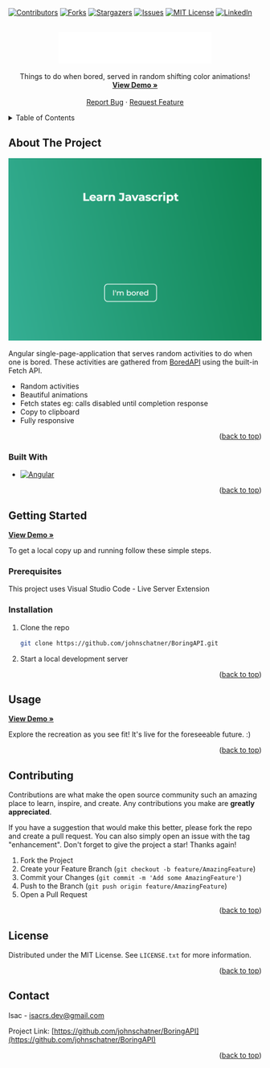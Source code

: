 <!-- Improved compatibility of back to top link: See: https://github.com/othneildrew/Best-README-Template/pull/73 -->

<a name="readme-top"></a>

<!--
*** Thanks for checking out the Best-README-Template. If you have a suggestion
*** that would make this better, please fork the repo and create a pull request
*** or simply open an issue with the tag "enhancement".
*** Don't forget to give the project a star!
*** Thanks again! Now go create something AMAZING! :D
-->

<!-- PROJECT SHIELDS -->
<!--
*** I'm using markdown "reference style" links for readability.
*** Reference links are enclosed in brackets [ ] instead of parentheses ( ).
*** See the bottom of this document for the declaration of the reference variables
*** for contributors-url, forks-url, etc. This is an optional, concise syntax you may use.
*** https://www.markdownguide.org/basic-syntax/#reference-style-links
-->

[![Contributors][contributors-shield]][contributors-url]
[![Forks][forks-shield]][forks-url]
[![Stargazers][stars-shield]][stars-url]
[![Issues][issues-shield]][issues-url]
[![MIT License][license-shield]][license-url]
[![LinkedIn][linkedin-shield]][linkedin-url]

<!-- PROJECT LOGO -->
<br />
<div align="center">
  <a href="https://github.com/johnschatner/BoringAPI">
    <img src="public/logo.png" alt="Logo" width="305" height="62">
  </a>

  <p align="center">
    Things to do when bored, served in random shifting color animations!
    <br />
    <a target="_blank" href="https://boringapi.netlify.app/"><strong>View Demo »</strong></a>
    <br />
    <br />
    <a href="https://github.com/johnschatner/BoringAPI/issues">Report Bug</a>
    ·
    <a href="https://github.com/johnschatner/BoringAPI/issues">Request Feature</a>
  </p>
</div>

<!-- TABLE OF CONTENTS -->
<details>
  <summary>Table of Contents</summary>
  <ol>
    <li>
      <a href="#about-the-project">About The Project</a>
      <ul>
        <li><a href="#built-with">Built With</a></li>
      </ul>
    </li>
    <li>
      <a href="#getting-started">Getting Started</a>
      <ul>
        <li><a href="#prerequisites">Prerequisites</a></li>
        <li><a href="#installation">Installation</a></li>
      </ul>
    </li>
    <li><a href="#usage">Usage</a></li>
    <li><a href="#roadmap">Roadmap</a></li>
    <li><a href="#contributing">Contributing</a></li>
    <li><a href="#license">License</a></li>
    <li><a href="#contact">Contact</a></li>
    <!-- <li><a href="#acknowledgments">Acknowledgments</a></li> -->
  </ol>
</details>

<!-- ABOUT THE PROJECT -->

## About The Project

[![Product Name Screen Shot][product-screenshot]](https://boringapi.netlify.app/)

Angular single-page-application that serves random activities to do when one is bored. These activities are gathered from <a href="https://www.boredapi.com/">BoredAPI</a> using the built-in Fetch API.
<br>

- Random activities
- Beautiful animations
- Fetch states eg: calls disabled until completion response
- Copy to clipboard
- Fully responsive

<p align="right">(<a href="#readme-top">back to top</a>)</p>

### Built With

- [![Angular][angular.io]][angular-url]

<p align="right">(<a href="#readme-top">back to top</a>)</p>

<!-- GETTING STARTED -->

## Getting Started

<a target="_blank" href="https://boringapi.netlify.app/"><strong>View Demo »</strong></a>

To get a local copy up and running follow these simple steps.

### Prerequisites

This project uses Visual Studio Code - Live Server Extension

<!-- - npm
  ```sh
  npm install npm@latest -g
  ``` -->

### Installation

1. Clone the repo
   ```sh
   git clone https://github.com/johnschatner/BoringAPI.git
   ```
   <!-- 2. Install NPM packages
      ```sh
      npm install
      ``` -->
2. Start a local development server

<p align="right">(<a href="#readme-top">back to top</a>)</p>

<!-- USAGE EXAMPLES -->

## Usage

<a target="_blank" href="https://boringapi.netlify.app/"><strong>View Demo »</strong></a>

Explore the recreation as you see fit! It's live for the foreseeable future. :)

<p align="right">(<a href="#readme-top">back to top</a>)</p>

<!-- ROADMAP -->

<!--
## Roadmap

- [ ] Investigate IKEA business philosophy and how they implement it digitally

See the [open issues](https://github.com/johnschatner/BoringAPI/issues) for a full list of proposed features (and known issues).

<p align="right">(<a href="#readme-top">back to top</a>)</p>
-->

<!-- CONTRIBUTING -->

## Contributing

Contributions are what make the open source community such an amazing place to learn, inspire, and create. Any contributions you make are **greatly appreciated**.

If you have a suggestion that would make this better, please fork the repo and create a pull request. You can also simply open an issue with the tag "enhancement".
Don't forget to give the project a star! Thanks again!

1. Fork the Project
2. Create your Feature Branch (`git checkout -b feature/AmazingFeature`)
3. Commit your Changes (`git commit -m 'Add some AmazingFeature'`)
4. Push to the Branch (`git push origin feature/AmazingFeature`)
5. Open a Pull Request

<p align="right">(<a href="#readme-top">back to top</a>)</p>

<!-- LICENSE -->

## License

Distributed under the MIT License. See `LICENSE.txt` for more information.

<p align="right">(<a href="#readme-top">back to top</a>)</p>

<!-- CONTACT -->

## Contact

Isac - isacrs.dev@gmail.com

Project Link: [https://github.com/johnschatner/BoringAPI](https://github.com/johnschatner/BoringAPI)

<p align="right">(<a href="#readme-top">back to top</a>)</p>

<!-- ACKNOWLEDGMENTS -->

<!--
## Acknowledgments

- []()
- []()
- []()


<p align="right">(<a href="#readme-top">back to top</a>)</p>
-->

<!-- MARKDOWN LINKS & IMAGES -->
<!-- https://www.markdownguide.org/basic-syntax/#reference-style-links -->

[contributors-shield]: https://img.shields.io/github/contributors/johnschatner/BoringAPI.svg?style=for-the-badge
[contributors-url]: https://github.com/johnschatner/BoringAPI/graphs/contributors
[forks-shield]: https://img.shields.io/github/forks/johnschatner/BoringAPI.svg?style=for-the-badge
[forks-url]: https://github.com/johnschatner/BoringAPI/network/members
[stars-shield]: https://img.shields.io/github/stars/johnschatner/BoringAPI.svg?style=for-the-badge
[stars-url]: https://github.com/johnschatner/BoringAPI/stargazers
[issues-shield]: https://img.shields.io/github/issues/johnschatner/BoringAPI.svg?style=for-the-badge
[issues-url]: https://github.com/johnschatner/BoringAPI/issues
[license-shield]: https://img.shields.io/github/license/johnschatner/BoringAPI.svg?style=for-the-badge
[license-url]: https://github.com/johnschatner/BoringAPI/blob/master/LICENSE.txt
[linkedin-shield]: https://img.shields.io/badge/-LinkedIn-black.svg?style=for-the-badge&logo=linkedin&colorB=555
[linkedin-url]: https://linkedin.com/in/isac-rasmusson-99344924b
[product-screenshot]: public/project-screen-1.png
[next.js]: https://img.shields.io/badge/next.js-000000?style=for-the-badge&logo=nextdotjs&logoColor=white
[next-url]: https://nextjs.org/
[react.js]: https://img.shields.io/badge/React-20232A?style=for-the-badge&logo=react&logoColor=61DAFB
[react-url]: https://reactjs.org/
[vue.js]: https://img.shields.io/badge/Vue.js-35495E?style=for-the-badge&logo=vuedotjs&logoColor=4FC08D
[vue-url]: https://vuejs.org/
[angular.io]: https://img.shields.io/badge/Angular-DD0031?style=for-the-badge&logo=angular&logoColor=white
[angular-url]: https://angular.io/
[svelte.dev]: https://img.shields.io/badge/Svelte-4A4A55?style=for-the-badge&logo=svelte&logoColor=FF3E00
[svelte-url]: https://svelte.dev/
[laravel.com]: https://img.shields.io/badge/Laravel-FF2D20?style=for-the-badge&logo=laravel&logoColor=white
[laravel-url]: https://laravel.com
[bootstrap.com]: https://img.shields.io/badge/Bootstrap-563D7C?style=for-the-badge&logo=bootstrap&logoColor=white
[bootstrap-url]: https://getbootstrap.com
[jquery.com]: https://img.shields.io/badge/jQuery-0769AD?style=for-the-badge&logo=jquery&logoColor=white
[jquery-url]: https://jquery.com
